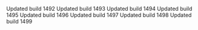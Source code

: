 Updated build 1492
Updated build 1493
Updated build 1494
Updated build 1495
Updated build 1496
Updated build 1497
Updated build 1498
Updated build 1499
